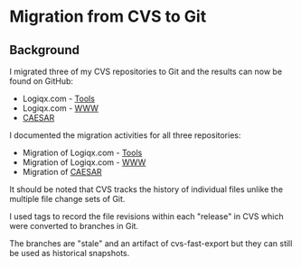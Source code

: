 # Migration from CVS to Git

## Background

I migrated three of my CVS repositories to Git and the results can now be found on GitHub:

* Logiqx.com - [Tools](https://github.com/Logiqx/logiqx-dev)
* Logiqx.com - [WWW](https://github.com/Logiqx/logiqx-www)
* [CAESAR](https://github.com/Logiqx/caesar/)



I documented the migration activities for all three repositories:

- Migration of Logiqx.com - [Tools](https://github.com/Logiqx/logiqx-dev/blob/master/Migration.md)
- Migration of Logiqx.com - [WWW](https://github.com/Logiqx/logiqx-www/blob/master/Migration.md)
- Migration of [CAESAR](https://github.com/Logiqx/caesar/blob/master/Migration.md)



It should be noted that CVS tracks the history of individual files unlike the multiple file change sets of Git.

I used tags to record the file revisions within each "release" in CVS which were converted to branches in Git.

The branches are "stale" and an artifact of cvs-fast-export but they can still be used as historical snapshots.


